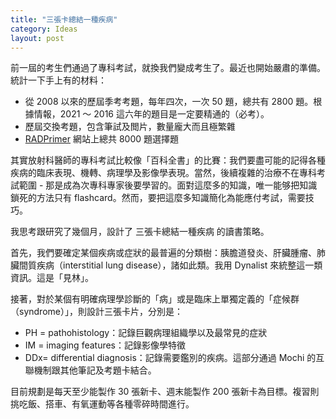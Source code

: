 ```yaml
---
title: "三張卡總結一種疾病"
category: Ideas
layout: post
---
```


前一屆的考生們通過了專科考試，就換我們變成考生了。最近也開始嚴肅的準備。統計一下手上有的材料：

- 從 2008 以來的歷屆季考考題，每年四次，一次 50 題，總共有 2800 題。根據情報，2021 ～ 2016 這六年的題目是一定要精通的（必考）。
- 歷屆交換考題，包含筆試及閲片，數量龐大而且極繁雜
- [RADPrimer](https://radprimer.com) 網站上總共 8000 題選擇題

其實放射科醫師的專科考試比較像「百科全書」的比賽：我們要盡可能的記得各種疾病的臨床表現、機轉、病理學及影像學表現。當然，後續複雜的治療不在專科考試範圍 - 那是成為次專科專家後要學習的。面對這麼多的知識，唯一能够把知識鎖死的方法只有 flashcard。然而，要把這麼多知識簡化為能應付考試，需要技巧。

我思考跟研究了幾個月，設計了 三張卡總結一種疾病 的讀書策略。

首先，我們要確定某個疾病或症狀的最普遍的分類樹：胰膽道發炎、肝臟腫瘤、肺臟間質疾病（interstitial lung disease），諸如此類。我用 Dynalist 來統整這一類資訊。這是「見林」。

接著，對於某個有明確病理學診斷的「病」或是臨床上單獨定義的「症候群（syndrome）」，則設計三張卡片，分別是：

- PH = pathohistology：記錄巨觀病理組織學以及最常見的症狀
- IM = imaging features：記錄影像學特徵
- DDx= differential diagnosis：記錄需要鑑別的疾病。這部分通過 Mochi 的互聯機制跟其他筆記及考題卡結合。

目前規劃是每天至少能製作 30 張新卡、週末能製作 200 張新卡為目標。複習則挑吃飯、搭車、有氧運動等各種零碎時間進行。
